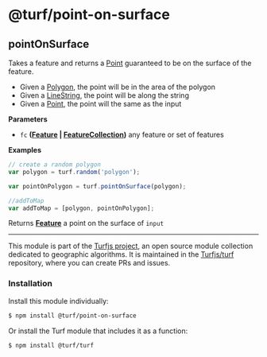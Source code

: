 # @turf/point-on-surface

<!-- Generated by documentation.js. Update this documentation by updating the source code. -->

## pointOnSurface

Takes a feature and returns a [Point](http://geojson.org/geojson-spec.html#point) guaranteed to be on the surface of the feature.

-   Given a [Polygon](http://geojson.org/geojson-spec.html#polygon), the point will be in the area of the polygon
-   Given a [LineString](http://geojson.org/geojson-spec.html#linestring), the point will be along the string
-   Given a [Point](http://geojson.org/geojson-spec.html#point), the point will the same as the input

**Parameters**

-   `fc` **([Feature](http://geojson.org/geojson-spec.html#feature-objects) \| [FeatureCollection](http://geojson.org/geojson-spec.html#feature-collection-objects))** any feature or set of features

**Examples**

```javascript
// create a random polygon
var polygon = turf.random('polygon');

var pointOnPolygon = turf.pointOnSurface(polygon);

//addToMap
var addToMap = [polygon, pointOnPolygon];
```

Returns **[Feature](http://geojson.org/geojson-spec.html#feature-objects)** a point on the surface of `input`

<!-- This file is automatically generated. Please don't edit it directly:
if you find an error, edit the source file (likely index.js), and re-run
./scripts/generate-readmes in the turf project. -->

---

This module is part of the [Turfjs project](http://turfjs.org/), an open source
module collection dedicated to geographic algorithms. It is maintained in the
[Turfjs/turf](https://github.com/Turfjs/turf) repository, where you can create
PRs and issues.

### Installation

Install this module individually:

```sh
$ npm install @turf/point-on-surface
```

Or install the Turf module that includes it as a function:

```sh
$ npm install @turf/turf
```

